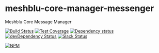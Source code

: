 # meshblu-core-manager-messenger
Meshblu Core Message Manager

[![Build Status](https://travis-ci.org/octoblu/meshblu-core-manager-messenger.svg?branch=master)](https://travis-ci.org/octoblu/meshblu-core-manager-messenger)
[![Test Coverage](https://codecov.io/gh/octoblu/meshblu-core-manager-messenger/branch/master/graph/badge.svg)](https://codecov.io/gh/octoblu/meshblu-core-manager-messenger)
[![Dependency status](http://img.shields.io/david/octoblu/meshblu-core-manager-messenger.svg?style=flat)](https://david-dm.org/octoblu/meshblu-core-manager-messenger)
[![devDependency Status](http://img.shields.io/david/dev/octoblu/meshblu-core-manager-messenger.svg?style=flat)](https://david-dm.org/octoblu/meshblu-core-manager-messenger#info=devDependencies)
[![Slack Status](http://community-slack.octoblu.com/badge.svg)](http://community-slack.octoblu.com)

[![NPM](https://nodei.co/npm/meshblu-core-manager-messenger.svg?style=flat)](https://npmjs.org/package/meshblu-core-manager-messenger)

